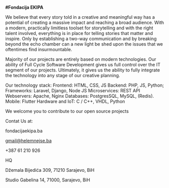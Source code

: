 **#Fondacija EKIPA**

We believe that every story told in a creative and meaningful way has a potential of creating a massive impact and reaching a broad audience. With a modern, practically
limitless toolset for storytelling and with the right talent involved, everything is in place for telling stories that matter and inspire. Only by establishing a two-way communication and by breaking beyond the echo chamber can a new light be shed upon the issues that we oftentimes find insurmountable.

Majority of our projects are entirely based on modern technologies. Our ability of Full Cycle Software Development gives us full control over the IT segment of our projects. Ultimately, it gives us the ability to fully integrate the technology into any stage of our creative planning.

Our technology stack:
Frontend: HTML, CSS, JS
Backend: PHP, JS, Python; Frameworks: Laravel, Django, Node JS
Microservices: REST API
Webservers: Apache, Nginx
Databases: PostgresSQL, MySQL, (Redis).
Mobile: Flutter
Hardware and IoT: C / C++, VHDL, Python

We welcome you to contribute to our open source projects 

Contat Us at:

fondacijaekipa.ba

gmail@helemnejse.ba

+387 61 210 926

HQ

Džemala Bijedića 309, 71210 Sarajevo, BiH

Studio
Gabelina 14, 71000, Sarajevo, BiH

